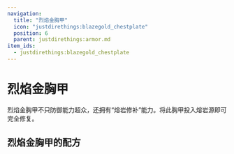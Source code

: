 ```yaml
---
navigation:
  title: "烈焰金胸甲"
  icon: "justdirethings:blazegold_chestplate"
  position: 6
  parent: justdirethings:armor.md
item_ids:
  - justdirethings:blazegold_chestplate
---
```


# 烈焰金胸甲

烈焰金胸甲不只防御能力超众，还拥有“熔岩修补”能力。将此胸甲投入熔岩源即可完全修复。

## 烈焰金胸甲的配方



<Recipe id="justdirethings:blazegold_chestplate" />

